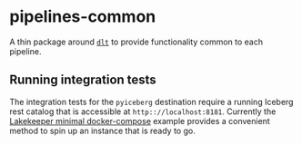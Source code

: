 # pipelines-common

A thin package around [`dlt`](https://dlthub.com) to provide functionality common
to each pipeline.

## Running integration tests

The integration tests for the `pyiceberg` destination require a running Iceberg
rest catalog that is accessible at `http:://localhost:8181`. Currently the
[Lakekeeper minimal docker-compose](https://github.com/lakekeeper/lakekeeper/tree/main/examples/minimal) example provides a convenient
method to spin up an instance that is ready to go.
